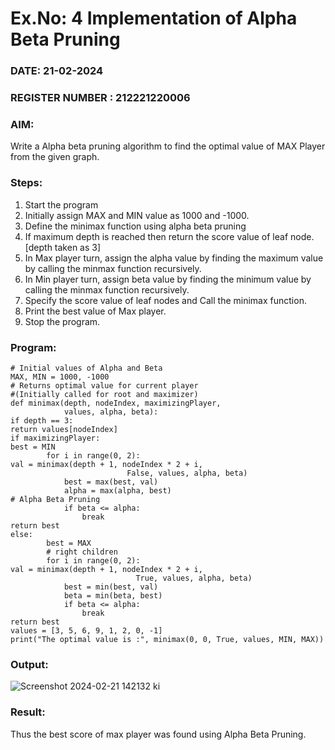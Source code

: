 # Ex.No: 4   Implementation of Alpha Beta Pruning 
### DATE:  21-02-2024                                                                         
### REGISTER NUMBER : 212221220006
### AIM: 
Write a Alpha beta pruning algorithm to find the optimal value of MAX Player from the given graph.
### Steps:
1. Start the program
2. Initially  assign MAX and MIN value as 1000 and -1000.
3.  Define the minimax function  using alpha beta pruning
4.  If maximum depth is reached then return the score value of leaf node. [depth taken as 3]
5.  In Max player turn, assign the alpha value by finding the maximum value by calling the minmax function recursively.
6.  In Min player turn, assign beta value by finding the minimum value by calling the minmax function recursively.
7.  Specify the score value of leaf nodes and Call the minimax function.
8.  Print the best value of Max player.
9.  Stop the program. 
### Program:
~~~
# Initial values of Alpha and Beta
MAX, MIN = 1000, -1000
# Returns optimal value for current player
#(Initially called for root and maximizer)
def minimax(depth, nodeIndex, maximizingPlayer,
            values, alpha, beta):
if depth == 3:
return values[nodeIndex]
if maximizingPlayer:
best = MIN
        for i in range(0, 2):
val = minimax(depth + 1, nodeIndex * 2 + i,
                          False, values, alpha, beta)
            best = max(best, val)
            alpha = max(alpha, best)
# Alpha Beta Pruning
            if beta <= alpha:
                break
return best
else:
        best = MAX
        # right children
        for i in range(0, 2):
val = minimax(depth + 1, nodeIndex * 2 + i,
                            True, values, alpha, beta)
            best = min(best, val)
            beta = min(beta, best)
            if beta <= alpha:
                break
return best
values = [3, 5, 6, 9, 1, 2, 0, -1] 
print("The optimal value is :", minimax(0, 0, True, values, MIN, MAX))
~~~~
### Output:
![Screenshot 2024-02-21 142132 ki](https://github.com/andralikitha/AI_Lab_2023-24/assets/131592130/9bb4cd36-fbf2-4361-8759-5f5ef34a4738)
### Result:
Thus the best score of max player was found using Alpha Beta Pruning.
